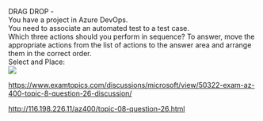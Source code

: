DRAG DROP -<br/>You have a project in Azure DevOps.<br/>You need to associate an automated test to a test case.<br/>Which three actions should you perform in sequence? To answer, move the appropriate actions from the list of actions to the answer area and arrange them in the correct order.<br/>Select and Place:<br/><img src="https://www.examtopics.com/assets/media/exam-media/04257/0044300001.png" class="in-exam-image"/><br/><p><a href="https://www.examtopics.com/discussions/microsoft/view/50322-exam-az-400-topic-8-question-26-discussion/">https://www.examtopics.com/discussions/microsoft/view/50322-exam-az-400-topic-8-question-26-discussion/</a></p><p><a href="http://116.198.226.11/az400/topic-08-question-26.html">http://116.198.226.11/az400/topic-08-question-26.html</a></p><script src="https://giscus.app/client.js"                    data-repo="azsamples/az204"                    data-repo-id="R_kgDOMRXzDQ"                    data-category="General"                    data-category-id="DIC_kwDOMRXzDc4Cgi27"                    data-mapping="pathname"                    data-strict="1"                    data-reactions-enabled="0"                    data-emit-metadata="0"                    data-input-position="bottom"                    data-theme="preferred_color_scheme"                    data-lang="en"                    crossorigin="anonymous"                    async>                    </script>